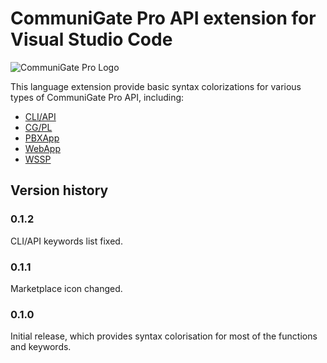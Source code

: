 # CommuniGate Pro API extension for Visual Studio Code
<img src="https://github.com/ruckii/vscode-cgpro/raw/master/images/communigate.gif" alt="CommuniGate Pro Logo"/>

This language extension provide basic syntax colorizations for various types of CommuniGate Pro API, including:
* [CLI/API]
* [CG/PL]
* [PBXApp]
* [WebApp]
* [WSSP]

## Version history
### 0.1.2
CLI/API keywords list fixed.
### 0.1.1
Marketplace icon changed.
### 0.1.0
Initial release, which provides syntax colorisation for most of the functions and keywords.

[CLI/API]:http://www.communigate.com/WebGuide/CLI.html
[CG/PL]:http://www.communigate.com/WebGuide/CGPL.html
[PBXApp]:http://www.communigate.com/WebGuide/PBXApp.html
[WebApp]:http://www.communigate.com/WebGuide/WebApp.html
[WSSP]:http://www.communigate.com/WebGuide/WSSP.html
